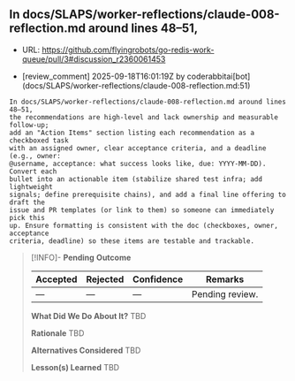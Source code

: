 ## In docs/SLAPS/worker-reflections/claude-008-reflection.md around lines 48–51,

- URL: https://github.com/flyingrobots/go-redis-work-queue/pull/3#discussion_r2360061453

- [review_comment] 2025-09-18T16:01:19Z by coderabbitai[bot] (docs/SLAPS/worker-reflections/claude-008-reflection.md:51)

```text
In docs/SLAPS/worker-reflections/claude-008-reflection.md around lines 48–51,
the recommendations are high-level and lack ownership and measurable follow-up;
add an "Action Items" section listing each recommendation as a checkboxed task
with an assigned owner, clear acceptance criteria, and a deadline (e.g., owner:
@username, acceptance: what success looks like, due: YYYY-MM-DD). Convert each
bullet into an actionable item (stabilize shared test infra; add lightweight
signals; define prerequisite chains), and add a final line offering to draft the
issue and PR templates (or link to them) so someone can immediately pick this
up. Ensure formatting is consistent with the doc (checkboxes, owner, acceptance
criteria, deadline) so these items are testable and trackable.
```

> [!INFO]- **Pending**
> **Outcome**
> 
> | Accepted | Rejected | Confidence | Remarks |
> |----------|----------|------------|---------|
> | — | — | — | Pending review. |
>
> **What Did We Do About It?**
> TBD
>
> **Rationale**
> TBD
>
> **Alternatives Considered**
> TBD
>
> **Lesson(s) Learned**
> TBD
